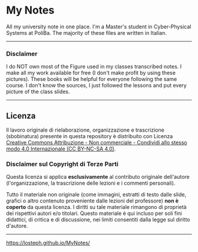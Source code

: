 # My Notes
All my university note in one place. I'm a Master's student in Cyber-Physical Systems at PoliBa. The majority of these files are written in Italian.

---
### Disclaimer
I do NOT own most of the Figure used in my classes transcribed notes. I make all my work available for free (I don't make profit by using these pictures). These books will be helpful for everyone following the same course. I don't know the sources, I just followed the lessons and put every picture of the class slides. 

---
## Licenza

Il lavoro originale di rielaborazione, organizzazione e trascrizione (sbobinatura) presente in questa repository è distribuito con Licenza
[Creative Commons Attribuzione - Non commerciale - Condividi allo stesso modo 4.0 Internazionale (CC BY-NC-SA 4.0)](http://creativecommons.org/licenses/by-nc-sa/4.0/).

### Disclaimer sul Copyright di Terze Parti

Questa licenza si applica **esclusivamente** al contributo originale dell'autore (l'organizzazione, la trascrizione delle lezioni e i commenti personali).

Tutto il materiale non originale (come immagini, estratti di testo dalle slide, grafici o altro contenuto proveniente dalle lezioni del professore) **non è coperto** da questa licenza. I diritti su tale materiale rimangono di proprietà dei rispettivi autori e/o titolari. Questo materiale è qui incluso per soli fini didattici, di critica e di discussione, nei limiti consentiti dalla legge sul diritto d'autore.


---
https://losteph.github.io/MyNotes/
